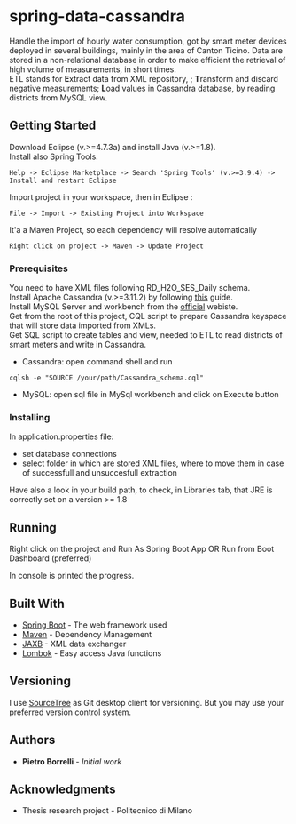 # spring-data-cassandra

Handle the import of hourly water consumption, got by smart meter devices deployed in several buildings, mainly in the area of Canton Ticino.
Data are stored in a non-relational database in order to make efficient the retrieval of high volume of measurements, in short times. <br>
ETL stands for <b>E</b>xtract data from XML repository, ; <b>T</b>ransform and discard negative measurements; <b>L</b>oad values in Cassandra database, by reading districts from MySQL view.

## Getting Started
Download Eclipse (v.>=4.7.3a) and install Java (v.>=1.8).<br>
Install also Spring Tools:
```
Help -> Eclipse Marketplace -> Search 'Spring Tools' (v.>=3.9.4) -> Install and restart Eclipse
```
Import project in your workspace, then in Eclipse :
```
File -> Import -> Existing Project into Workspace
```
It'a a Maven Project, so each dependency will resolve automatically
```
Right click on project -> Maven -> Update Project
```

### Prerequisites

You need to have XML files following RD_H2O_SES_Daily schema.
<br>
Install Apache Cassandra (v.>=3.11.2) by following <a href="https://medium.com/@areeves9/cassandras-gossip-on-os-x-single-node-installation-of-apache-cassandra-on-mac-634e6729fad6" target="_blank" >this</a> guide.
<br>
Install MySQL Server and workbench from the <a href="https://www.mysql.com/downloads/" target="_blank" > official</a> webiste.
<br>
Get from the root of this project, CQL script to prepare Cassandra keyspace that will store data imported from XMLs.<br>
Get SQL script to create tables and view, needed to ETL to read districts of smart meters and write in Cassandra.
- Cassandra: open command shell and run 
```
cqlsh -e "SOURCE /your/path/Cassandra_schema.cql"
```
- MySQL: open sql file in MySql workbench and click on Execute button

### Installing

In application.properties file:<br>
- set database connections <br>
- select folder in which are stored XML files, where to move them in case of successfull and unsuccesfull extraction<br>

Have also a look in your build path, to check, in Libraries tab, that JRE is correctly set on a version >= 1.8

## Running 

Right click on the project and Run As Spring Boot App OR Run from Boot Dashboard (preferred)

In console is printed the progress.

## Built With

* [Spring Boot](https://spring.io/projects/spring-boot) - The web framework used
* [Maven](https://maven.apache.org/) - Dependency Management
* [JAXB](http://www.oracle.com/technetwork/articles/javase/index-140168.html) - XML data exchanger
* [Lombok](https://projectlombok.org/) - Easy access Java functions

## Versioning

I use [SourceTree](https://www.sourcetreeapp.com/) as Git desktop client for versioning. But you may use your preferred  version control system.

## Authors

* **Pietro Borrelli** - *Initial work*

## Acknowledgments

* Thesis research project - Politecnico di Milano
